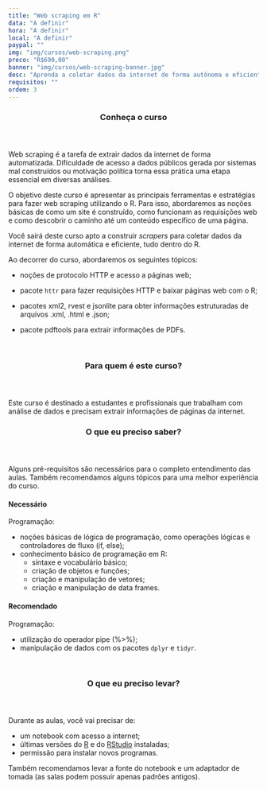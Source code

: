 ```yaml
---
title: "Web scraping em R"
data: "A definir"
hora: "A definir"
local: "A definir"
paypal: ""
img: "img/cursos/web-scraping.png"
preco: "R$690,00"
banner: "img/cursos/web-scraping-banner.jpg"
desc: "Aprenda a coletar dados da internet de forma autônoma e eficiente utilizando o R."
requisitos: ""
ordem: 3
---
```



<header class="section-header">
  <h3>Conheça o curso</h3>
</header>

Web scraping é a tarefa de extrair dados da internet de forma automatizada. Dificuldade de acesso a dados públicos gerada por sistemas mal construídos ou motivação política torna essa prática uma etapa essencial em diversas análises.

O objetivo deste curso é apresentar as principais ferramentas e estratégias para fazer web scraping utilizando o R. Para isso, abordaremos as noções básicas de como um site é construído, como funcionam  as requisições web e como descobrir o caminho até um conteúdo específico de uma página. 

Você sairá deste curso apto a construir *scrapers* para coletar dados da internet de forma automática e eficiente, tudo dentro do R.

Ao decorrer do curso, abordaremos os seguintes tópicos:

- noções de protocolo HTTP e acesso a páginas web;

- pacote `httr` para fazer requisições HTTP e baixar páginas web com o R;

- pacotes xml2, rvest e jsonlite para obter informações estruturadas de
arquivos .xml, .html e .json;

- pacote pdftools para extrair informações de PDFs.




<br>
<header class="section-header">
  <h3>Para quem é este curso?</h3>
</header>

Este curso é destinado a estudantes e profissionais que trabalham com análise de dados e precisam extrair informações de páginas da internet.




<header class="section-header">
  <h3>O que eu preciso saber?</h3>
</header>

Alguns pré-requisitos são necessários para o completo entendimento das aulas. Também recomendamos alguns tópicos para uma melhor experiência do curso.

#### Necessário
        
Programação:

- noções básicas de lógica de programação, como operações lógicas e controladores de fluxo (if, else);
- conhecimento básico de programação em R:
   - sintaxe e vocabulário básico;
   - criação de objetos e funções;
   - criação e manipulação de vetores;
   - criação e manipulação de data frames.

#### Recomendado

Programação:

- utilização do operador pipe (%>%);
- manipulação de dados com os pacotes `dplyr` e `tidyr`.


<br>
<header class="section-header">
  <h3>O que eu preciso levar?</h3>
</header>

Durante as aulas, você vai precisar de:

- um notebook com acesso a internet;
- últimas versões do [R](https://cran.r-project.org/) e do [RStudio](https://www.rstudio.com/products/rstudio/download/) instaladas;
- permissão para instalar novos programas.

Também recomendamos levar a fonte do notebook e um adaptador de tomada (as salas podem possuir apenas padrões antigos).
